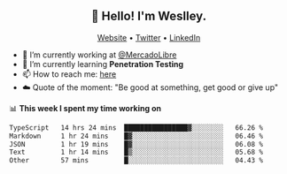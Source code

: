 <h2 align="center">👋 Hello! I'm Weslley.</h2>
<p align="center">
  <a href="http://weslleyneri.com.br">Website</a> •
  <a href="https://twitter.com/Weslley_Neri">Twitter</a> •
  <a href="https://www.linkedin.com/in/weslley-neri-3658908b">LinkedIn</a>
</p>


- 🔭 I’m currently working at [@MercadoLibre](https://github.com/mercadolibre)
- 🌱 I’m currently learning **Penetration Testing**
- 📫 How to reach me: [here](mailto:weslley39@gmail.com)
- ☁️ Quote of the moment: "Be good at something, get good or give up"

📊 **This week I spent my time working on**
<!--START_SECTION:waka-->

```txt
TypeScript   14 hrs 24 mins  ████████████████▓░░░░░░░░   66.26 %
Markdown     1 hr 24 mins    █▓░░░░░░░░░░░░░░░░░░░░░░░   06.46 %
JSON         1 hr 19 mins    █▓░░░░░░░░░░░░░░░░░░░░░░░   06.08 %
Text         1 hr 14 mins    █▒░░░░░░░░░░░░░░░░░░░░░░░   05.68 %
Other        57 mins         █░░░░░░░░░░░░░░░░░░░░░░░░   04.43 %
```

<!--END_SECTION:waka-->

<!-- Inspired by https://github.com/gruselhaus/gruselhaus -->